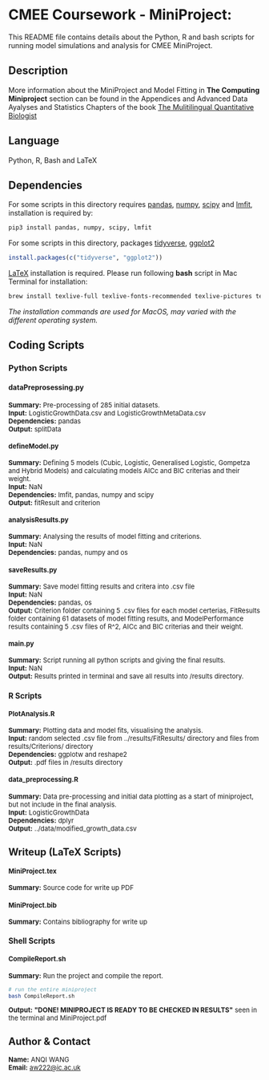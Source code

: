 # CMEE Coursework - MiniProject:

This README file contains details about the Python, R and bash scripts for running model simulations and analysis for CMEE MiniProject.

## Description
More information about the MiniProject and Model Fitting in **The Computing Miniproject** section can be found in the Appendices and Advanced Data Ayalyses and Statistics Chapters of the book [The Mulitilingual Quantitative Biologist](https://mhasoba.github.io/TheMulQuaBio/notebooks/Appendix-MiniProj.html)

## Language

Python, R, Bash and LaTeX

## Dependencies
For some scripts in this directory requires [pandas](https://pandas.pydata.org), [numpy](https://numpy.org), [scipy](https://scipy.org) and [lmfit](https://lmfit.github.io/lmfit-py/), installation is required by:
```bash
pip3 install pandas, numpy, scipy, lmfit
```

For some scripts in this directory, packages [tidyverse](https://cran.r-project.org/web/packages/tidyverse/index.html), [ggplot2](https://cran.r-project.org/web/packages/ggplot2/index.html)
```R
install.packages(c("tidyverse", "ggplot2"))
```

[LaTeX](https://www.latex-project.org/) installation is required. Please run following **bash** script in Mac Terminal for installation:
```bash
brew install texlive-full texlive-fonts-recommended texlive-pictures texlive-latex-extra imagemagick
```

_The installation commands are used for MacOS, may varied with the different operating system._

## Coding Scripts

### Python Scripts
#### dataPreprosessing.py
<font size=2>**Summary:** Pre-processing of 285 initial datasets.<br />
**Input:** LogisticGrowthData.csv and LogisticGrowthMetaData.csv <br />
**Dependencies:** pandas <br />
**Output:** splitData <br />

#### defineModel.py
<font size=2>**Summary:** Defining 5 models (Cubic, Logistic, Generalised Logistic, Gompetza and Hybrid Models) and calculating models AICc and BIC criterias and their weight.<br />
**Input:** NaN <br />
**Dependencies:** lmfit, pandas, numpy and scipy <br />
**Output:** fitResult and criterion <br />

#### analysisResults.py
<font size=2>**Summary:** Analysing the results of model fitting and criterions.<br />
**Input:** NaN <br />
**Dependencies:** pandas, numpy and os <br />


#### saveResults.py
<font size=2>**Summary:** Save model fitting results and critera into .csv file <br />
**Input:** NaN <br />
**Dependencies:** pandas, os <br />
**Output:** Criterion folder containing 5 .csv files for each model certerias, FitResults folder containing 61 datasets of model fitting results, and ModelPerformance results containing 5 .csv files of R^2, AICc and BIC criterias and their weight.<br />

#### main.py
<font size=2>**Summary:** Script running all python scripts and giving the final results.<br />
**Input:** NaN <br />
**Output:** Results printed in terminal and save all results into /results directory.<br />


### R Scripts
#### PlotAnalysis.R
<font size=2>**Summary:** Plotting data and model fits, visualising the analysis.<br />
**Input:** random selected .csv file from ../results/FitResults/ directory and files from results/Criterions/ directory <br />
**Dependencies:** ggplotw and reshape2 <br />
**Output:** .pdf files in /results directory <br />

#### data_preprocessing.R
<font size=2>**Summary:** Data pre-processing and initial data plotting as a start of miniproject, but not include in the final analysis.<br />
**Input:** LogisticGrowthData <br />
**Dependencies:** dplyr <br />
**Output:** ../data/modified_growth_data.csv <br />

## Writeup (LaTeX Scripts)
#### MiniProject.tex
<font size=2>**Summary:** Source code for write up PDF <br />

#### MiniProject.bib
<font size=2>**Summary:** Contains bibliography for write up  <br />

### Shell Scripts
#### CompileReport.sh
<font size=2>**Summary:** Run the project and compile the report.<br />
```bash
# run the entire miniproject
bash CompileReport.sh
```
**Output:** **"DONE! MINIPROJECT IS READY TO BE CHECKED IN RESULTS"** seen in the terminal and MiniProject.pdf<br />

## Author & Contact

<font size=2>**Name:** ANQI WANG<br />
**Email:** aw222@ic.ac.uk</font>

